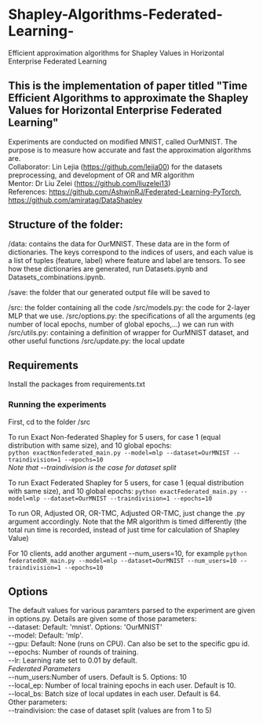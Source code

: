 # Shapley-Algorithms-Federated-Learning-
Efficient approximation algorithms for Shapley Values in Horizontal Enterprise Federated Learning

## This is the implementation of paper titled "Time Efficient Algorithms to approximate the Shapley Values for Horizontal Enterprise Federated Learning" 
Experiments are conducted on modified MNIST, called OurMNIST. The purpose is to measure how accurate and fast the approximation algorithms are.  
Collaborator: Lin Lejia (https://github.com/lejia00) for the datasets preprocessing, and development of OR and MR algorithm  
Mentor: Dr Liu Zelei (https://github.com/liuzelei13)   
References: https://github.com/AshwinRJ/Federated-Learning-PyTorch, https://github.com/amiratag/DataShapley

## Structure of the folder:
/data: contains the data for OurMNIST. These data are in the form of dictionaries. The keys correspond to the indices of users, and each value is a list of tuples (feature, label) where feature and label are tensors. To see how these dictionaries are generated, run Datasets.ipynb and Datasets_combinations.ipynb. 

/save: the folder that our generated output file will be saved to

/src: the folder containing all the code
	/src/models.py: the code for 2-layer MLP that we use. 
	/src/options.py: the specifications of all the arguments (eg number of local epochs, number of global epochs,...) we can run with 
	/src/utils.py: containing a definition of wrapper for OurMNIST dataset, and other useful functions 
	/src/update.py: the local update


## Requirements
Install the packages from requirements.txt

### Running the experiments
First, cd to the folder /src

To run Exact Non-federated Shapley for 5 users, for case 1 (equal distribution with same size), and 10 global epochs:  
```python exactNonfederated_main.py --model=mlp --dataset=OurMNIST --traindivision=1 --epochs=10```    
*Note that --traindivision is the case for dataset split*

To run Exact Federated Shapley for 5 users, for case 1 (equal distribution with same size), and 10 global epochs:
```python exactFederated_main.py --model=mlp --dataset=OurMNIST --traindivision=1 --epochs=10```  


To run OR, Adjusted OR, OR-TMC, Adjusted OR-TMC, just change the .py argument accordingly. Note that the MR algorithm is timed differently (the total run time is recorded, instead of just time for calculation of Shapley Value)

For 10 clients, add another argument --num_users=10, for example 
```python federatedOR_main.py --model=mlp --dataset=OurMNIST --num_users=10 --traindivision=1 --epochs=10```  


## Options
The default values for various paramters parsed to the experiment are given in options.py. Details are given some of those parameters:  
--dataset: Default: 'mnist'. Options: 'OurMNIST'  
--model: Default: 'mlp'.   
--gpu: Default: None (runs on CPU). Can also be set to the specific gpu id.   
--epochs: Number of rounds of training.  
--lr: Learning rate set to 0.01 by default.  
*Federated Parameters*  
--num_users:Number of users. Default is 5. Options: 10  
--local_ep: Number of local training epochs in each user. Default is 10.  
--local_bs: Batch size of local updates in each user. Default is 64.  
Other parameters:   
--traindivision: the case of dataset split (values are from 1 to 5)   
